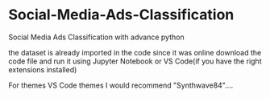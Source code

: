 # Social-Media-Ads-Classification
Social Media Ads Classification with advance python

the dataset is already imported in the code since it was online
download the code file and run it using Jupyter Notebook or VS Code(if you have the right extensions installed)


For themes VS Code themes I would recommend "Synthwave84"....
